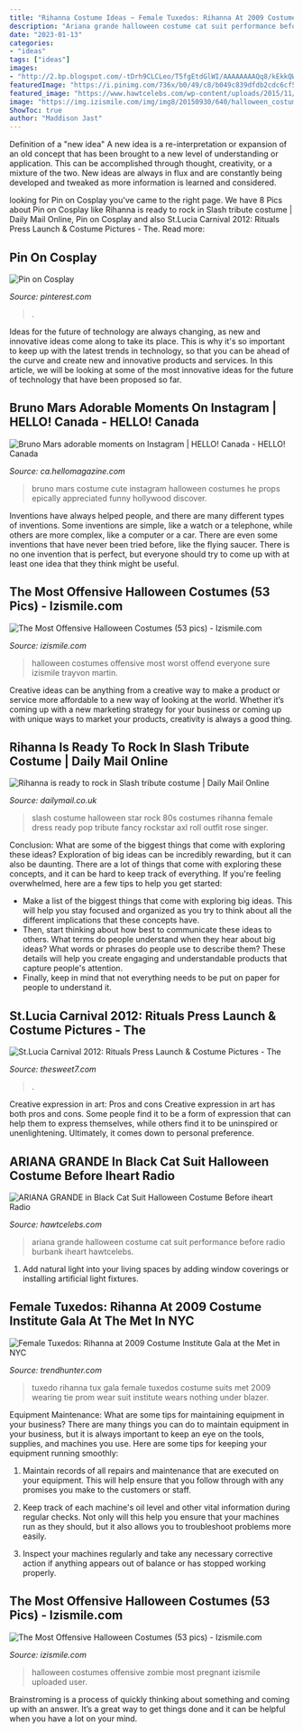 ```yaml
---
title: "Rihanna Costume Ideas ~ Female Tuxedos: Rihanna At 2009 Costume Institute Gala At The Met In Nyc"
description: "Ariana grande halloween costume cat suit performance before radio burbank iheart hawtcelebs"
date: "2023-01-13"
categories:
- "ideas"
tags: ["ideas"]
images:
- "http://2.bp.blogspot.com/-tDrh9CLCLeo/T5fgEtdGlWI/AAAAAAAAQq8/kEkkQW1CnpY/s1600/563563_251920088235738_249910325103381_505644_1608354267_n.jpeg"
featuredImage: "https://i.pinimg.com/736x/b0/49/c8/b049c839dfdb2cdc6cf5f0bcdeb6d46c.jpg"
featured_image: "https://www.hawtcelebs.com/wp-content/uploads/2015/11/ariana-grande-in-black-cat-suit-halloween-costume-before-iheart-radio-performance-in-burbank-10-30-2015_2.jpg"
image: "https://img.izismile.com/img/img8/20150930/640/halloween_costumes_that_are_the_worst_ideas_ever_640_42.jpg"
ShowToc: true
author: "Maddison Jast"
---
```



Definition of a "new idea"
A new idea is a re-interpretation or expansion of an old concept that has been brought to a new level of understanding or application. This can be accomplished through thought, creativity, or a mixture of the two. New ideas are always in flux and are constantly being developed and tweaked as more information is learned and considered.

	

		
looking for Pin on Cosplay you've came to the right page. We have 8 Pics about Pin on Cosplay like Rihanna is ready to rock in Slash tribute costume | Daily Mail Online, Pin on Cosplay and also St.Lucia Carnival 2012: Rituals Press Launch &amp; Costume Pictures - The. Read more:
		
    
## Pin On Cosplay

<img loading=lazy src="https://i.pinimg.com/736x/b0/49/c8/b049c839dfdb2cdc6cf5f0bcdeb6d46c.jpg" onerror="this.onerror=null;this.src='https://tse2.mm.bing.net/th?id=OIP.dAaVsJFSqDbrpq6z77tsBwHaLE&amp;pid=15.1';" alt="Pin on Cosplay">

_Source: pinterest.com_

>. 

	

Ideas for the future of technology are always changing, as new and innovative ideas come along to take its place. This is why it's so important to keep up with the latest trends in technology, so that you can be ahead of the curve and create new and innovative products and services. In this article, we will be looking at some of the most innovative ideas for the future of technology that have been proposed so far.

    
## Bruno Mars Adorable Moments On Instagram | HELLO! Canada - HELLO! Canada

<img loading=lazy src="https://ca.hellomagazine.com/images/stories/0/2017/08/08/000/488/254/gallery_1_1.jpg" onerror="this.onerror=null;this.src='https://tse4.mm.bing.net/th?id=OIP.1P95XuxTk0g1wZazfTO6BgHaHa&amp;pid=15.1';" alt="Bruno Mars adorable moments on Instagram | HELLO! Canada - HELLO! Canada">

_Source: ca.hellomagazine.com_

>bruno mars costume cute instagram halloween costumes he props epically appreciated funny hollywood discover. 

	

Inventions have always helped people, and there are many different types of inventions. Some inventions are simple, like a watch or a telephone, while others are more complex, like a computer or a car. There are even some inventions that have never been tried before, like the flying saucer. There is no one invention that is perfect, but everyone should try to come up with at least one idea that they think might be useful.

    
## The Most Offensive Halloween Costumes (53 Pics) - Izismile.com

<img loading=lazy src="https://img.izismile.com/img/img8/20150930/640/halloween_costumes_that_are_the_worst_ideas_ever_640_42.jpg" onerror="this.onerror=null;this.src='https://tse2.mm.bing.net/th?id=OIP.bn9EIWuExsfiRwXNKzW54gHaHa&amp;pid=15.1';" alt="The Most Offensive Halloween Costumes (53 pics) - Izismile.com">

_Source: izismile.com_

>halloween costumes offensive most worst offend everyone sure izismile trayvon martin. 

	

Creative ideas can be anything from a creative way to make a product or service more affordable to a new way of looking at the world. Whether it’s coming up with a new marketing strategy for your business or coming up with unique ways to market your products, creativity is always a good thing.

    
## Rihanna Is Ready To Rock In Slash Tribute Costume | Daily Mail Online

<img loading=lazy src="http://i.dailymail.co.uk/i/pix/2010/06/06/article-0-09E8A4D4000005DC-727_224x514.jpg" onerror="this.onerror=null;this.src='https://tse2.mm.bing.net/th?id=OIP.C6q2xtqS1A42iPLCsVGgKQCCEs&amp;pid=15.1';" alt="Rihanna is ready to rock in Slash tribute costume | Daily Mail Online">

_Source: dailymail.co.uk_

>slash costume halloween star rock 80s costumes rihanna female dress ready pop tribute fancy rockstar axl roll outfit rose singer. 

	

Conclusion: What are some of the biggest things that come with exploring these ideas?
Exploration of big ideas can be incredibly rewarding, but it can also be daunting. There are a lot of things that come with exploring these concepts, and it can be hard to keep track of everything. If you're feeling overwhelmed, here are a few tips to help you get started: 
- Make a list of the biggest things that come with exploring big ideas. This will help you stay focused and organized as you try to think about all the different implications that these concepts have. 
- Then, start thinking about how best to communicate these ideas to others. What terms do people understand when they hear about big ideas? What words or phrases do people use to describe them? These details will help you create engaging and understandable products that capture people's attention. 
- Finally, keep in mind that not everything needs to be put on paper for people to understand it.

    
## St.Lucia Carnival 2012: Rituals Press Launch &amp; Costume Pictures - The

<img loading=lazy src="http://2.bp.blogspot.com/-tDrh9CLCLeo/T5fgEtdGlWI/AAAAAAAAQq8/kEkkQW1CnpY/s1600/563563_251920088235738_249910325103381_505644_1608354267_n.jpeg" onerror="this.onerror=null;this.src='https://tse3.mm.bing.net/th?id=OIP.1VKsJJKW4mJisb6NwyZ6ygAAAA&amp;pid=15.1';" alt="St.Lucia Carnival 2012: Rituals Press Launch &amp; Costume Pictures - The">

_Source: thesweet7.com_

>. 

	

Creative expression in art: Pros and cons
Creative expression in art has both pros and cons. Some people find it to be a form of expression that can help them to express themselves, while others find it to be uninspired or unenlightening. Ultimately, it comes down to personal preference.

    
## ARIANA GRANDE In Black Cat Suit Halloween Costume Before Iheart Radio

<img loading=lazy src="https://www.hawtcelebs.com/wp-content/uploads/2015/11/ariana-grande-in-black-cat-suit-halloween-costume-before-iheart-radio-performance-in-burbank-10-30-2015_2.jpg" onerror="this.onerror=null;this.src='https://tse3.mm.bing.net/th?id=OIP.LSMOc3EOvGH5v2z2Igo4iwHaId&amp;pid=15.1';" alt="ARIANA GRANDE in Black Cat Suit Halloween Costume Before iheart Radio">

_Source: hawtcelebs.com_

>ariana grande halloween costume cat suit performance before radio burbank iheart hawtcelebs. 

	

1. Add natural light into your living spaces by adding window coverings or installing artificial light fixtures.

    
## Female Tuxedos: Rihanna At 2009 Costume Institute Gala At The Met In NYC

<img loading=lazy src="https://cdn.trendhunterstatic.com/thumbs/rihanna-tuxedo-2009-costume-institute-gala.jpeg" onerror="this.onerror=null;this.src='https://tse4.mm.bing.net/th?id=OIP.KqlWbxLYiFkavPmq89wPmwHaKO&amp;pid=15.1';" alt="Female Tuxedos: Rihanna at 2009 Costume Institute Gala at the Met in NYC">

_Source: trendhunter.com_

>tuxedo rihanna tux gala female tuxedos costume suits met 2009 wearing tie prom wear suit institute wears nothing under blazer. 

	

Equipment Maintenance: What are some tips for maintaining equipment in your business?
There are many things you can do to maintain equipment in your business, but it is always important to keep an eye on the tools, supplies, and machines you use. Here are some tips for keeping your equipment running smoothly:
1. Maintain records of all repairs and maintenance that are executed on your equipment. This will help ensure that you follow through with any promises you make to the customers or staff.

2. Keep track of each machine's oil level and other vital information during regular checks. Not only will this help you ensure that your machines run as they should, but it also allows you to troubleshoot problems more easily.

3. Inspect your machines regularly and take any necessary corrective action if anything appears out of balance or has stopped working properly.

    
## The Most Offensive Halloween Costumes (53 Pics) - Izismile.com

<img loading=lazy src="https://img.izismile.com/img/img8/20150930/640/halloween_costumes_that_are_the_worst_ideas_ever_640_46.jpg" onerror="this.onerror=null;this.src='https://tse3.mm.bing.net/th?id=OIP.Dc8GGCcPllN0U4kvPX5uZAAAAA&amp;pid=15.1';" alt="The Most Offensive Halloween Costumes (53 pics) - Izismile.com">

_Source: izismile.com_

>halloween costumes offensive zombie most pregnant izismile uploaded user. 

	

Brainstroming is a process of quickly thinking about something and coming up with an answer. It’s a great way to get things done and it can be helpful when you have a lot on your mind.

